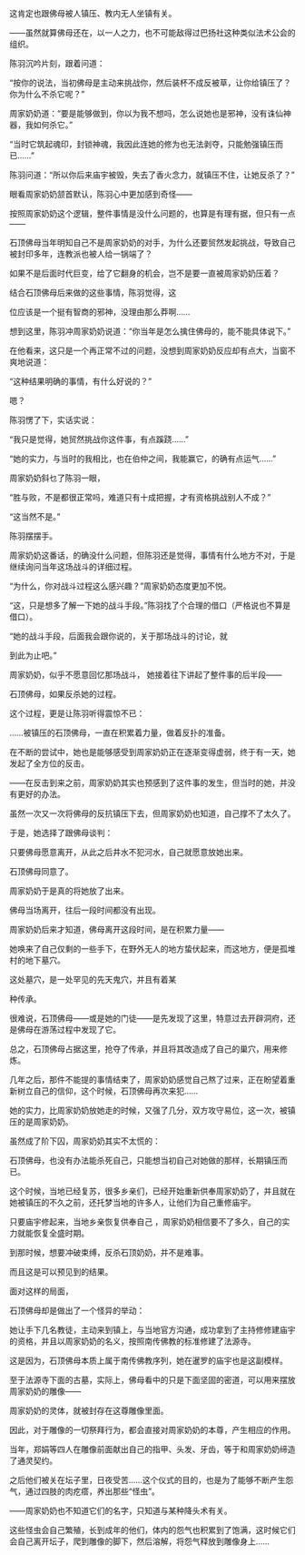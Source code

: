 这肯定也跟佛母被人镇压、教内无人坐镇有关。

——虽然就算佛母还在，以一人之力，也不可能敌得过巴扬社这种类似法术公会的组织。

陈羽沉吟片刻，跟着问道：

“按你的说法，当初佛母是主动来挑战你，然后装杯不成反被草，让你给镇压了？你为什么不杀它呢？”

周家奶奶道：“要是能够做到，你以为我不想吗，怎么说她也是邪神，没有诛仙神器，我如何杀它。”

“当时它筑起魂印，封锁神魂，我因此连她的修为也无法剥夺，只能勉强镇压而已……”

陈羽问道：“所以你后来庙宇被毁，失去了香火念力，就镇压不住，让她反杀了？”

眼看周家奶奶颔首默认，陈羽心中更加感到奇怪——

按照周家奶奶这个逻辑，整件事情是没什么问题的，也算是有理有据，但只有一点——

石顶佛母当年明知自己不是周家奶奶的对手，为什么还要贸然发起挑战，导致自己被封印多年，连教派也被人给一锅端了？

如果不是后面时代巨变，给了它翻身的机会，岂不是要一直被周家奶奶压着？

结合石顶佛母后来做的这些事情，陈羽觉得，这

位应该是一个挺有智商的邪神，没理由那么莽啊……

想到这里，陈羽冲周家奶奶说道：“你当年是怎么擒住佛母的，能不能具体说下。”

在他看来，这只是一个再正常不过的问题，没想到周家奶奶反应却有点大，当窗不爽地说道：

“这种结果明确的事情，有什么好说的？”

嗯？

陈羽愣了下，实话实说：

“我只是觉得，她贸然挑战你这件事，有点蹊跷……”

“她的实力，与当时的我相比，也在伯仲之间，我能赢它，的确有点运气……”

周家奶奶斜乜了陈羽一眼，

“胜与败，不是都很正常吗，难道只有十成把握，才有资格挑战别人不成？”

“这当然不是。”

陈羽摆摆手。

周家奶奶这番话，的确没什么问题，但陈羽还是觉得，事情有什么地方不对，于是继续询问当年这场战斗的详细过程。

“为什么，你对战斗过程这么感兴趣？”周家奶奶态度更加不悦。

“这，只是想多了解一下她的战斗手段。”陈羽找了个合理的借口（严格说也不算是借口）。

“她的战斗手段，后面我会跟你说的，关于那场战斗的讨论，就

到此为止吧。”

周家奶奶，似乎不愿意回忆那场战斗， 她接着往下讲起了整件事的后半段——

石顶佛母，如果反杀她的过程。

这个过程，更是让陈羽听得震惊不已：

……被镇压的石顶佛母，一直在积累着力量，做着反扑的准备。

在不断的尝试中，她也是能够感受到周家奶奶正在逐渐变得虚弱，终于有一天，她发起了全方位的反击。

——在反击到来之前，周家奶奶其实也预感到了这件事的发生，但当时的她，并没有更好的办法。

虽然一次又一次将佛母的反抗镇压下去，但周家奶奶也知道，自己撑不了太久了。

于是，她选择了跟佛母谈判：

只要佛母愿意离开，从此之后井水不犯河水，自己就愿意放她出来。

石顶佛母同意了。

周家奶奶于是真的将她放了出来。

佛母当场离开，往后一段时间都没有出现。

周家奶奶后来才知道，佛母离开这段时间，是在积累力量——

她唤来了自己仅剩的一些手下，在野外无人的地方蛰伏起来，而这地方，便是孤堆村的地下墓穴。

这处墓穴，是一处罕见的先天鬼穴，并且有着某

种传承。

很难说，石顶佛母——或是她的门徒——是先发现了这里，特意过去开辟洞府，还是佛母在游荡过程中发现了它。

总之，石顶佛母占据这里，抢夺了传承，并且将其改造成了自己的巢穴，用来修炼。

几年之后，那件不能提的事情结束了，周家奶奶感觉自己熬了过来，正在盼望着重新树立自己的信仰，这个时候，石顶佛母再次来犯……

她的实力，比周家奶奶放她走的时候，又强了几分，双方攻守易位，这一次，被镇压的是周家奶奶。

虽然成了阶下囚，周家奶奶其实不太慌的：

石顶佛母，也没有办法能杀死自己，只能想当初自己对她做的那样，长期镇压而已。

这个时候，当地已经复苏，很多乡亲们，已经开始重新供奉周家奶奶了，并且就在她被镇压的不久之前，还托梦当地的许多人，让他们为自己重修庙宇。

只要庙宇修起来，当地乡亲恢复供奉自己 ，周家奶奶相信要不了多久，自己的实力就能恢复全盛时期。

到那时候，想要冲破束缚，反杀石顶奶奶，并不是难事。

而且这是可以预见到的结果。

面对这样的局面，

石顶佛母却是做出了一个怪异的举动：

她让手下几名教徒，主动来到镇上，与当地官方沟通，成功拿到了主持修修建庙宇的资格，并且以周家奶奶的名义，按照南传佛教的标准修建了法源寺。

这是因为，石顶佛母本质上属于南传佛教序列，她在暹罗的庙宇也是这副模样。

至于法源寺下面的古墓，实际上，佛母看中的只是下面坚固的密道，可以用来摆放周家奶奶的雕像——

周家奶奶的灵体，就被封存在这尊雕像里面。

因此，对于雕像的一切祭拜行为，都会直接对周家奶奶的本尊，产生相应的作用。

当年，郑娟等四人在雕像前面献出自己的指甲、头发、牙齿，等于和周家奶奶缔造了通灵契约。

之后他们被关在坛子里，日夜受苦……这个仪式的目的，也是为了能够不断产生怨气，通过四肢的肉疙瘩，养出那些“怪虫”。

——周家奶奶也不知道它们的名字，只知道与某种降头术有关。

这些怪虫会自己繁殖，长到成年的他们，体内的怨气也积累到了饱满，这时候它们会自己离开坛子，爬到雕像的脚下，然后溶解，将怨气释放到雕像身上……
